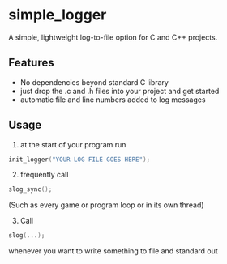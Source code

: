 # simple_logger
A simple, lightweight log-to-file option for C and C++ projects.

## Features
* No dependencies beyond standard C library
* just drop the .c and .h files into your project and get started
* automatic file and line numbers added to log messages

## Usage

1) at the start of your program run
```c
init_logger("YOUR LOG FILE GOES HERE");
```
    
2) frequently call
```c
slog_sync();
```
(Such as every game or program loop or in its own thread)

3) Call
```c
slog(...);
```
whenever you want to write something to file and standard out
